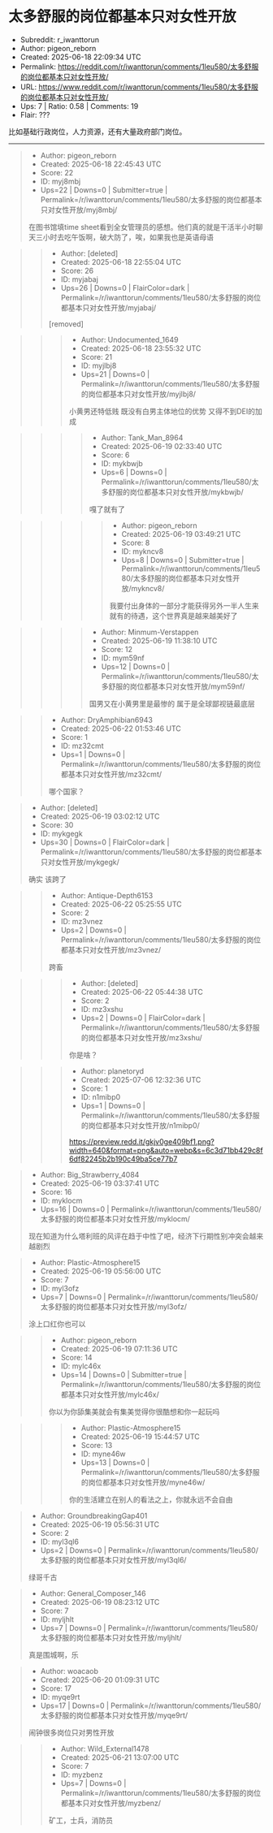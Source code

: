 # 太多舒服的岗位都基本只对女性开放

- Subreddit: r_iwanttorun
- Author: pigeon_reborn
- Created: 2025-06-18 22:09:34 UTC
- Permalink: https://reddit.com/r/iwanttorun/comments/1leu580/太多舒服的岗位都基本只对女性开放/
- URL: https://www.reddit.com/r/iwanttorun/comments/1leu580/太多舒服的岗位都基本只对女性开放/
- Ups: 7 | Ratio: 0.58 | Comments: 19
- Flair: ???


比如基础行政岗位，人力资源，还有大量政府部门岗位。


---

> - Author: pigeon_reborn
> - Created: 2025-06-18 22:45:43 UTC
> - Score: 22
> - ID: myj8mbj
> - Ups=22 | Downs=0 | Submitter=true | Permalink=/r/iwanttorun/comments/1leu580/太多舒服的岗位都基本只对女性开放/myj8mbj/
>
> 在图书馆填time sheet看到全女管理员的感想。他们真的就是干活半小时聊天三小时去吃午饭啊，破大防了，唉，如果我也是英语母语

>> - Author: [deleted]
>> - Created: 2025-06-18 22:55:04 UTC
>> - Score: 26
>> - ID: myjabaj
>> - Ups=26 | Downs=0 | FlairColor=dark | Permalink=/r/iwanttorun/comments/1leu580/太多舒服的岗位都基本只对女性开放/myjabaj/
>>
>> [removed]

>>> - Author: Undocumented_1649
>>> - Created: 2025-06-18 23:55:32 UTC
>>> - Score: 21
>>> - ID: myjlbj8
>>> - Ups=21 | Downs=0 | Permalink=/r/iwanttorun/comments/1leu580/太多舒服的岗位都基本只对女性开放/myjlbj8/
>>>
>>> 小黄男还特低贱 既没有白男主体地位的优势 又得不到DEI的加成

>>>> - Author: Tank_Man_8964
>>>> - Created: 2025-06-19 02:33:40 UTC
>>>> - Score: 6
>>>> - ID: mykbwjb
>>>> - Ups=6 | Downs=0 | Permalink=/r/iwanttorun/comments/1leu580/太多舒服的岗位都基本只对女性开放/mykbwjb/
>>>>
>>>> 嘎了就有了

>>>>> - Author: pigeon_reborn
>>>>> - Created: 2025-06-19 03:49:21 UTC
>>>>> - Score: 8
>>>>> - ID: mykncv8
>>>>> - Ups=8 | Downs=0 | Submitter=true | Permalink=/r/iwanttorun/comments/1leu580/太多舒服的岗位都基本只对女性开放/mykncv8/
>>>>>
>>>>> 我要付出身体的一部分才能获得另外一半人生来就有的待遇，这个世界真是越来越美好了

>>>> - Author: Minmum-Verstappen
>>>> - Created: 2025-06-19 11:38:10 UTC
>>>> - Score: 12
>>>> - ID: mym59nf
>>>> - Ups=12 | Downs=0 | Permalink=/r/iwanttorun/comments/1leu580/太多舒服的岗位都基本只对女性开放/mym59nf/
>>>>
>>>> 国男又在小黄男里是最惨的 属于是全球鄙视链最底层

>> - Author: DryAmphibian6943
>> - Created: 2025-06-22 01:53:46 UTC
>> - Score: 1
>> - ID: mz32cmt
>> - Ups=1 | Downs=0 | Permalink=/r/iwanttorun/comments/1leu580/太多舒服的岗位都基本只对女性开放/mz32cmt/
>>
>> 哪个国家？

> - Author: [deleted]
> - Created: 2025-06-19 03:02:12 UTC
> - Score: 30
> - ID: mykgegk
> - Ups=30 | Downs=0 | FlairColor=dark | Permalink=/r/iwanttorun/comments/1leu580/太多舒服的岗位都基本只对女性开放/mykgegk/
>
> 确实 该跨了

>> - Author: Antique-Depth6153
>> - Created: 2025-06-22 05:25:55 UTC
>> - Score: 2
>> - ID: mz3vnez
>> - Ups=2 | Downs=0 | Permalink=/r/iwanttorun/comments/1leu580/太多舒服的岗位都基本只对女性开放/mz3vnez/
>>
>> 跨畜

>>> - Author: [deleted]
>>> - Created: 2025-06-22 05:44:38 UTC
>>> - Score: 2
>>> - ID: mz3xshu
>>> - Ups=2 | Downs=0 | FlairColor=dark | Permalink=/r/iwanttorun/comments/1leu580/太多舒服的岗位都基本只对女性开放/mz3xshu/
>>>
>>> 你是啥？

>>> - Author: planetoryd
>>> - Created: 2025-07-06 12:32:36 UTC
>>> - Score: 1
>>> - ID: n1mibp0
>>> - Ups=1 | Downs=0 | Permalink=/r/iwanttorun/comments/1leu580/太多舒服的岗位都基本只对女性开放/n1mibp0/
>>>
>>> https://preview.redd.it/gkjv0ge409bf1.png?width=640&format=png&auto=webp&s=6c3d71bb429c8f6df82245b2b190c49ba5ce77b7

> - Author: Big_Strawberry_4084
> - Created: 2025-06-19 03:37:41 UTC
> - Score: 16
> - ID: myklocm
> - Ups=16 | Downs=0 | Permalink=/r/iwanttorun/comments/1leu580/太多舒服的岗位都基本只对女性开放/myklocm/
>
> 现在知道为什么塔利班的风评在趋于中性了吧，经济下行期性别冲突会越来越剧烈

> - Author: Plastic-Atmosphere15
> - Created: 2025-06-19 05:56:00 UTC
> - Score: 7
> - ID: myl3ofz
> - Ups=7 | Downs=0 | Permalink=/r/iwanttorun/comments/1leu580/太多舒服的岗位都基本只对女性开放/myl3ofz/
>
> 涂上口红你也可以

>> - Author: pigeon_reborn
>> - Created: 2025-06-19 07:11:36 UTC
>> - Score: 14
>> - ID: mylc46x
>> - Ups=14 | Downs=0 | Submitter=true | Permalink=/r/iwanttorun/comments/1leu580/太多舒服的岗位都基本只对女性开放/mylc46x/
>>
>> 你以为你舔集美就会有集美觉得你很酷想和你一起玩吗

>>> - Author: Plastic-Atmosphere15
>>> - Created: 2025-06-19 15:44:57 UTC
>>> - Score: 13
>>> - ID: myne46w
>>> - Ups=13 | Downs=0 | Permalink=/r/iwanttorun/comments/1leu580/太多舒服的岗位都基本只对女性开放/myne46w/
>>>
>>> 你的生活建立在别人的看法之上，你就永远不会自由

> - Author: GroundbreakingGap401
> - Created: 2025-06-19 05:56:31 UTC
> - Score: 2
> - ID: myl3ql6
> - Ups=2 | Downs=0 | Permalink=/r/iwanttorun/comments/1leu580/太多舒服的岗位都基本只对女性开放/myl3ql6/
>
> 绿哥千古

> - Author: General_Composer_146
> - Created: 2025-06-19 08:23:12 UTC
> - Score: 7
> - ID: myljhlt
> - Ups=7 | Downs=0 | Permalink=/r/iwanttorun/comments/1leu580/太多舒服的岗位都基本只对女性开放/myljhlt/
>
> 真是围城啊，乐

> - Author: woacaob
> - Created: 2025-06-20 01:09:31 UTC
> - Score: 17
> - ID: myqe9rt
> - Ups=17 | Downs=0 | Permalink=/r/iwanttorun/comments/1leu580/太多舒服的岗位都基本只对女性开放/myqe9rt/
>
> 闹钟很多岗位只对男性开放

>> - Author: Wild_External1478
>> - Created: 2025-06-21 13:07:00 UTC
>> - Score: 7
>> - ID: myzbenz
>> - Ups=7 | Downs=0 | Permalink=/r/iwanttorun/comments/1leu580/太多舒服的岗位都基本只对女性开放/myzbenz/
>>
>> 矿工，士兵，消防员
